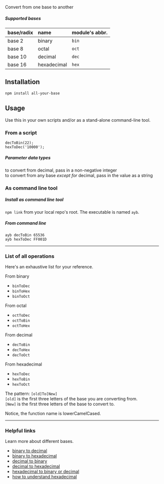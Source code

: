 Convert from one base to another

##### Supported bases

| base/radix | name        | module's abbr. |
|:-----------|:------------|:---------------|
| base 2     | binary      | `bin`          |
| base 8     | octal       | `oct`          |
| base 10    | decimal     | `dec`          |
| base 16    | hexadecimal | `hex`          |

## Installation

`npm install all-your-base`

## Usage

Use this in your own scripts and/or as a stand-alone command-line tool.

### From a script

`decToBin(22);`  
`hexToDec('10000');`  

##### Parameter data types

to convert from decimal, pass in a non-negative integer  
to convert from any base *except for* decimal, pass in the value as a string

### As command line tool

##### Install as command line tool

`npm link` from your local repo's root. The executable is named `ayb`.

##### From command line

`ayb decToBin 65536`  
`ayb hexToDec FF001D`  

---

### List of all operations

Here's an exhaustive list for your reference.

From binary
* `binToDec`
* `binToHex`
* `binToOct`

From octal
* `octToDec`
* `octToBin`
* `octToHex`

From decimal
* `decToBin`
* `decToHex`
* `decToOct`

From hexadecimal
* `hexToDec`
* `hexToBin`
* `hexToOct`

The pattern: `[old]To[New]`  
`[old]` is the first three letters of the base you are converting from.  
`[New]` is the first three letters of the base to convert to.

Notice, the function name is lowerCamelCased.

---

### Helpful links

Learn more about different bases.  

* [binary to decimal](http://www.wikihow.com/Convert-Binary-to-Decimal)
* [binary to hexadecimal](http://www.wikihow.com/Convert-Binary-to-Hexadecimal)
* [decimal to binary](http://www.wikihow.com/Convert-from-Decimal-to-Binary)
* [decimal to hexadecimal](http://www.wikihow.com/Convert-from-Decimal-to-Hexadecimal)
* [hexadecimal to binary or decimal](http://www.wikihow.com/Convert-Hexadecimal-to-Binary-or-Decimal)
* [how to understand hexadecimal](http://www.wikihow.com/Understand-Hexadecimal)
